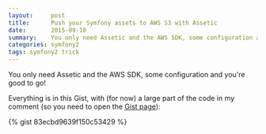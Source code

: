 ```yaml
---
layout:     post
title:      Push your Symfony assets to AWS S3 with Assetic
date:       2015-09-10
summary:    You only need Assetic and the AWS SDK, some configuration and you're good to go !
categories: symfony2
tags: symfony2 trick
---
```


You only need Assetic and the AWS SDK, some configuration and you're good to go!

Everything is in this Gist, with (for now) a large part of the code in my comment (so you need to open the [Gist page](https://gist.github.com/Remiii/83ecbd9639f150c53429)):

{% gist 83ecbd9639f150c53429 %}
